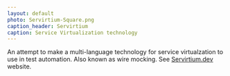 ```yaml
---
layout: default
photo: Servirtium-Square.png
caption_header: Servirtium
caption: Service Virtualization technology
---
```


An attempt to make a multi-language technology for service virtualzation to use in test automation. Also known as wire mocking. See <a target="_blank" href="https://servirtium.dev/">Servirtium.dev</a> website.